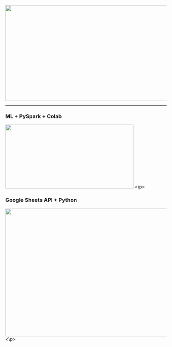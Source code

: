 <p align="center">
  <img width="750" height="300" src="https://miro.medium.com/max/1020/1*g_vS33KTfN8_9WtpkhO3BA.png">
</p>

---
  
   ### ML + PySpark + Colab
<p align="left">
  <img width="400" height="200" src="https://miro.medium.com/max/655/1*vmiz8BGm1Xp6QnUSQBVVRg.png">
<\p>
  
### Google Sheets API + Python
<p align="left">
  <img width="800" height="400" src="https://i.ytimg.com/vi/cnPlKLEGR7E/maxresdefault.jpg">
<\p>
